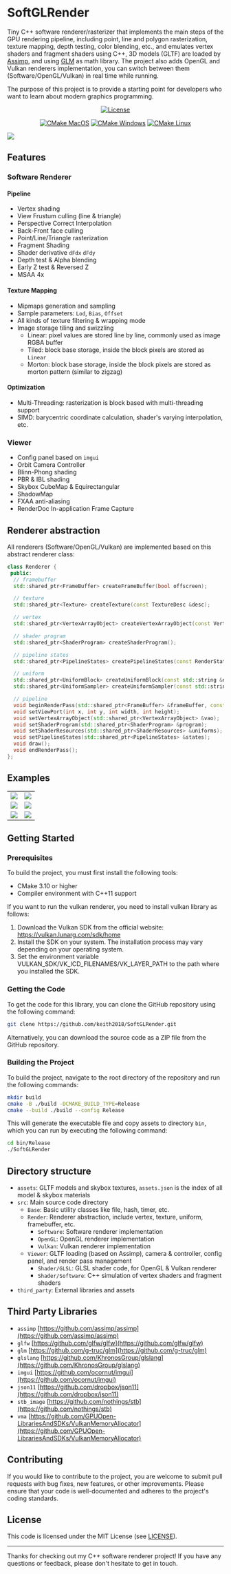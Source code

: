 # SoftGLRender

Tiny C++ software renderer/rasterizer that implements the main steps of the GPU rendering pipeline, including point,
line and polygon rasterization, texture mapping, depth testing, color blending, etc., and emulates vertex shaders and
fragment shaders using C++, 3D models (GLTF) are loaded
by [Assimp](https://github.com/assimp/assimp), and using [GLM](https://github.com/g-truc/glm) as math library. The
project also adds OpenGL and Vulkan renderers implementation, you can switch between them (Software/OpenGL/Vulkan) in
real time while running.

The purpose of this project is to provide a starting point for developers who want to learn about modern graphics
programming.


<div align="center">

[![License](https://img.shields.io/badge/license-MIT-green)](./LICENSE)

[![CMake MacOS](https://github.com/keith2018/SoftGLRender/actions/workflows/cmake_macos.yml/badge.svg)](https://github.com/keith2018/SoftGLRender/actions/workflows/cmake_macos.yml)
[![CMake Windows](https://github.com/keith2018/SoftGLRender/actions/workflows/cmake_windows.yml/badge.svg)](https://github.com/keith2018/SoftGLRender/actions/workflows/cmake_windows.yml)
[![CMake Linux](https://github.com/keith2018/SoftGLRender/actions/workflows/cmake_linux.yml/badge.svg)](https://github.com/keith2018/SoftGLRender/actions/workflows/cmake_linux.yml)

</div>

![](screenshot/helmet.png)


## Features

### Software Renderer

#### Pipeline

- Vertex shading
- View Frustum culling (line & triangle)
- Perspective Correct Interpolation
- Back-Front face culling
- Point/Line/Triangle rasterization
- Fragment Shading
- Shader derivative `dFdx` `dFdy`
- Depth test & Alpha blending
- Early Z test & Reversed Z
- MSAA 4x

#### Texture Mapping

- Mipmaps generation and sampling
- Sample parameters: `Lod`, `Bias`, `Offset`
- All kinds of texture filtering & wrapping mode
- Image storage tiling and swizzling
    - Linear: pixel values are stored line by line, commonly used as image RGBA buffer
    - Tiled: block base storage, inside the block pixels are stored as `Linear`
    - Morton: block base storage, inside the block pixels are stored as morton pattern (similar to zigzag)

#### Optimization

- Multi-Threading: rasterization is block based with multi-threading support
- SIMD: barycentric coordinate calculation, shader's varying interpolation, etc.

### Viewer

- Config panel based on `imgui`
- Orbit Camera Controller
- Blinn-Phong shading
- PBR & IBL shading
- Skybox CubeMap & Equirectangular
- ShadowMap
- FXAA anti-aliasing
- RenderDoc In-application Frame Capture

## Renderer abstraction

All renderers (Software/OpenGL/Vulkan) are implemented based on this abstract renderer class:

```cpp
class Renderer {
 public:
  // framebuffer
  std::shared_ptr<FrameBuffer> createFrameBuffer(bool offscreen);

  // texture
  std::shared_ptr<Texture> createTexture(const TextureDesc &desc);

  // vertex
  std::shared_ptr<VertexArrayObject> createVertexArrayObject(const VertexArray &vertexArray);

  // shader program
  std::shared_ptr<ShaderProgram> createShaderProgram();

  // pipeline states
  std::shared_ptr<PipelineStates> createPipelineStates(const RenderStates &renderStates);

  // uniform
  std::shared_ptr<UniformBlock> createUniformBlock(const std::string &name, int size);
  std::shared_ptr<UniformSampler> createUniformSampler(const std::string &name, const TextureDesc &desc);

  // pipeline
  void beginRenderPass(std::shared_ptr<FrameBuffer> &frameBuffer, const ClearStates &states);
  void setViewPort(int x, int y, int width, int height);
  void setVertexArrayObject(std::shared_ptr<VertexArrayObject> &vao);
  void setShaderProgram(std::shared_ptr<ShaderProgram> &program);
  void setShaderResources(std::shared_ptr<ShaderResources> &uniforms);
  void setPipelineStates(std::shared_ptr<PipelineStates> &states);
  void draw();
  void endRenderPass();
};
```

## Examples

|                               |                                |
|-------------------------------|--------------------------------|
| ![](screenshot/boombox.png)   | ![](screenshot/robot.png)      |
| ![](screenshot/helmet.png)    | ![](screenshot/glasstable.png) |
| ![](screenshot/brickwall.png) | ![](screenshot/cube.png)       |

## Getting Started

### Prerequisites

To build the project, you must first install the following tools:

- CMake 3.10 or higher
- Compiler environment with C++11 support

If you want to run the vulkan renderer, you need to install vulkan library as follows:

1. Download the Vulkan SDK from the official website: https://vulkan.lunarg.com/sdk/home
2. Install the SDK on your system. The installation process may vary depending on your operating system.
3. Set the environment variable VULKAN_SDK/VK_ICD_FILENAMES/VK_LAYER_PATH to the path where you installed the SDK.

### Getting the Code

To get the code for this library, you can clone the GitHub repository using the following command:

```bash
git clone https://github.com/keith2018/SoftGLRender.git
```

Alternatively, you can download the source code as a ZIP file from the GitHub repository.

### Building the Project

To build the project, navigate to the root directory of the repository and run the following commands:

```bash
mkdir build
cmake -B ./build -DCMAKE_BUILD_TYPE=Release
cmake --build ./build --config Release
```

This will generate the executable file and copy assets to directory `bin`, which you can run by executing the following
command:

```bash
cd bin/Release
./SoftGLRender
```

## Directory structure

- `assets`: GLTF models and skybox textures, `assets.json` is the index of all model & skybox materials
- `src`: Main source code directory
    - `Base`: Basic utility classes like file, hash, timer, etc.
    - `Render`: Renderer abstraction, include vertex, texture, uniform, framebuffer, etc.
        - `Software`: Software renderer implementation
        - `OpenGL`: OpenGL renderer implementation
        - `Vulkan`: Vulkan renderer implementation
    - `Viewer`: GLTF loading (based on Assimp), camera & controller, config panel, and render pass management
        - `Shader/GLSL`: GLSL shader code, for OpenGL & Vulkan renderer
        - `Shader/Software`: C++ simulation of vertex shaders and fragment shaders
- `third_party`: External libraries and assets

## Third Party Libraries

- `assimp` [https://github.com/assimp/assimp](https://github.com/assimp/assimp)
- `glfw` [https://github.com/glfw/glfw](https://github.com/glfw/glfw)
- `glm` [https://github.com/g-truc/glm](https://github.com/g-truc/glm)
- `glslang` [https://github.com/KhronosGroup/glslang](https://github.com/KhronosGroup/glslang)
- `imgui` [https://github.com/ocornut/imgui](https://github.com/ocornut/imgui)
- `json11` [https://github.com/dropbox/json11](https://github.com/dropbox/json11)
- `stb_image` [https://github.com/nothings/stb](https://github.com/nothings/stb)
- `vma` [https://github.com/GPUOpen-LibrariesAndSDKs/VulkanMemoryAllocator](https://github.com/GPUOpen-LibrariesAndSDKs/VulkanMemoryAllocator)

## Contributing

If you would like to contribute to the project, you are welcome to submit pull requests with bug fixes, new features, or
other improvements. Please ensure that your code is well-documented and adheres to the project's coding standards.

## License

This code is licensed under the MIT License (see [LICENSE](LICENSE)).

------
Thanks for checking out my C++ software renderer project! If you have any questions or feedback, please don't hesitate
to get in touch.
